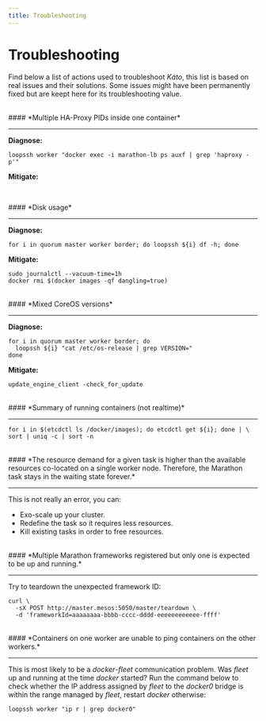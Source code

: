 ```yaml
---
title: Troubleshooting
---
```


# Troubleshooting

Find below a list of actions used to troubleshoot *Káto*, this list is based on real issues and their solutions.
Some issues might have been permanently fixed but are keept here for its troubleshooting value.

<br>
#### <span class="glyphicon glyphicon glyphicon-pencil" aria-hidden="true"></span> *Multiple HA-Proxy PIDs inside one container*
<hr>

**Diagnose:**

```
loopssh worker "docker exec -i marathon-lb ps auxf | grep 'haproxy -p'"
```

**Mitigate:**

```
```

<br>
#### <span class="glyphicon glyphicon glyphicon-pencil" aria-hidden="true"></span> *Disk usage*
<hr>

**Diagnose:**
```
for i in quorum master worker border; do loopssh ${i} df -h; done
```

**Mitigate:**
```
sudo journalctl --vacuum-time=1h
docker rmi $(docker images -qf dangling=true)
```

<br>
#### <span class="glyphicon glyphicon glyphicon-pencil" aria-hidden="true"></span> *Mixed CoreOS versions*
<hr>

**Diagnose:**
```
for i in quorum master worker border; do
  loopssh ${i} "cat /etc/os-release | grep VERSION="
done
```

**Mitigate:**
```
update_engine_client -check_for_update
```

<br>
#### <span class="glyphicon glyphicon glyphicon-pencil" aria-hidden="true"></span> *Summary of running containers (not realtime)*
<hr>

```
for i in $(etcdctl ls /docker/images); do etcdctl get ${i}; done | \
sort | uniq -c | sort -n
```

<br>
#### <span class="glyphicon glyphicon glyphicon-pencil" aria-hidden="true"></span> *The resource demand for a given task is higher than the available resources co-located on a single worker node. Therefore, the Marathon task stays in the waiting state forever.*
<hr>

This is not really an error, you can:
- Exo-scale up your cluster.
- Redefine the task so it requires less resources.
- Kill existing tasks in order to free resources.

<br>
#### <span class="glyphicon glyphicon glyphicon-pencil" aria-hidden="true"></span> *Multiple Marathon frameworks registered but only one is expected to be up and running.*
<hr>

Try to teardown the unexpected framework ID:

```
curl \
  -sX POST http://master.mesos:5050/master/teardown \
  -d 'frameworkId=aaaaaaaa-bbbb-cccc-dddd-eeeeeeeeeeee-ffff'
```

<br>
#### <span class="glyphicon glyphicon glyphicon-pencil" aria-hidden="true"></span> *Containers on one worker are unable to ping containers on the other workers.*
<hr>

This is most likely to be a *docker*-*fleet* communication problem. Was *fleet* up and running at the time *docker* started? Run the command below to check whether the IP address assigned by *fleet* to the *docker0* bridge is within the range managed by *fleet*, restart *docker* otherwise:

```
loopssh worker "ip r | grep docker0"
```
